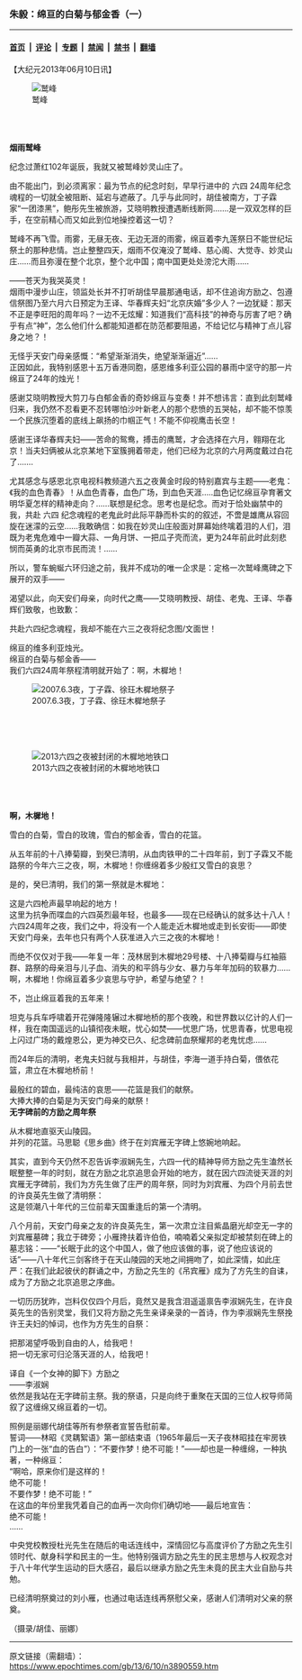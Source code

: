 ### 朱毅：绵亘的白菊与郁金香（一）

---

#### [首页](../../../..?n3890559) &nbsp;|&nbsp; [评论](../../../../../epoch-comment?n3890559) &nbsp;|&nbsp; [专题](../../../../../epoch-special?n3890559) &nbsp;|&nbsp; [禁闻](../../../../../epoch-news?n3890559) &nbsp;|&nbsp; [禁书](../../../../../books?n3890559) &nbsp;|&nbsp; [翻墙](https://github.com/gfw-breaker/nogfw/blob/master/README.md?n3890559)


<div class="post_content" id="artbody" itemprop="articleBody">
 <!-- article content begin -->
 <p>
  【大纪元2013年06月10日讯】
 </p>
 <p>
  <p>
   <figure aria-describedby="caption-attachment-6717375" class="wp-caption aligncenter" id="attachment_6717375" style="width: 563px">
    <ok href=" https://i.epochtimes.com/assets/uploads/2013/06/1306091526591887.jpg" rel="noreferrer noopener" target="_blank">
     <img alt="鹫峰" class="size-large wp-image-6717375" src="https://i.epochtimes.com/assets/uploads/2013/06/1306091526591887.jpg" title="鹫峰"/>
    </ok>
    <br/><figcaption class="wp-caption-text" id="caption-attachment-6717375">
     鹫峰
    </figcaption><br/>
   </figure><br/>
   <br/>
   <b>
    烟雨鹫峰
   </b>
  </p>
  <p>
   纪念过萧红102年诞辰，我就又被鹫峰妙灵山庄了。
  </p>
  <p>
   由不能出门，到必须离家：最为节点的纪念时刻，早早行进中的
   <ok href="https://www.epochtimes.com/gb/tag/%E5%85%AD%E5%9B%9B.html">
    六四
   </ok>
   24周年纪念魂程的一切就全被阻断、延宕与遮蔽了。几乎与此同时，胡佳被南方，丁子霖家“一团漆黑”，鲍彤先生被旅游，艾晓明教授遭遇断线断网…….是一双双怎样的巨手，在空前精心而又如此到位地操控着这一切？
  </p>
  <p>
   鹫峰不再飞雪。雨雾，无昼无夜、无边无涯的雨雾，绵亘着李九莲祭日不能世纪坛祭土的那种悲情。岂止整整四天，烟雨不仅淹没了鹫峰、慈心阁、大觉寺、妙灵山庄……而且弥漫在整个北京，整个北中国；南中国更处处滂沱大雨……
  </p>
  <p>
   ——苍天为我哭英灵！
   <br/>
   <ok href=" https://i.epochtimes.com/assets/uploads/2013/06/1306091540481887-600x337.jpg" rel="noreferrer noopener" target="_blank">
    <img alt="" class="size-large wp-image-6717382" src="https://i.epochtimes.com/assets/uploads/2013/06/1306091540481887-600x337.jpg" title=""/>
   </ok>
   <br/>
   烟雨中漫步山庄，领监处长并不打听胡佳早晨那通电话，却不住追询方励之、包遵信祭图乃至六月六日预定为王译、华春辉夫妇“北京庆婚”多少人？一边犹疑：那天不正是李旺阳的周年吗？一边不无炫耀：知道我们“高科技”的神奇与厉害了吧？确乎有点“神”，怎么他们什么都能知道都在防范都要阻遏，不给记忆与精神丁点儿容身之地？！
  </p>
  <p>
   无怪乎天安门母亲感慨：“希望渐渐消失，绝望渐渐逼近”……
   <br/>
   <ok href=" https://i.epochtimes.com/assets/uploads/2013/06/1306091540231887-600x400.jpg" rel="noreferrer noopener" target="_blank">
    <img alt="" class="size-large wp-image-6717390" src="https://i.epochtimes.com/assets/uploads/2013/06/1306091540231887-600x400.jpg" title=""/>
   </ok>
   <br/>
   <ok href=" https://i.epochtimes.com/assets/uploads/2013/06/1306091539541887-600x337.jpg" rel="noreferrer noopener" target="_blank">
    <img alt="" class="size-large wp-image-6717404" src="https://i.epochtimes.com/assets/uploads/2013/06/1306091539541887-600x337.jpg" title=""/>
   </ok>
   <br/>
   正因如此，我特别感恩十五万香港同胞，感恩维多利亚公园的暴雨中坚守的那一片绵亘了24年的烛光！
  </p>
  <p>
   感谢艾晓明教授大剪刀与白郁金香的奇妙绵亘与变奏！并不想讳言：直到此刻鹫峰归来，我仍然不忍看更不忍转哪怕沙叶新老人的那个悲愤的五哭帖，却不能不惊羡一个民族沉堕着的底线上飙扬的巾帼正气！不能不仰视鹰击长空！
  </p>
  <p>
   感谢王译华春辉夫妇——苦命的鸳鸯，搏击的鹰鹫，才会选择在六月，翱翔在北京！当夫妇俩被从北京某地下室簇拥着带走，他们已经为北京的六月两度戴过白花了…….
  </p>
  <p>
   尤其感念与感恩北京电视科教频道六五之夜黄金时段的特别嘉宾与主题——老鬼：《我的血色青春》！从血色青春，血色广场，到血色天涯…..血色记忆绵亘孕育著文明华夏怎样的精神走向？……联想是纪念。思考也是纪念。而对于恰处幽禁中的我，共赴
   <ok href="https://www.epochtimes.com/gb/tag/%E5%85%AD%E5%9B%9B.html">
    六四
   </ok>
   纪念魂程的老鬼此时此际平静而朴实的的叙述，不啻是雄鹰从容回旋在迷濛的云空……我敢确信：如我在妙灵山庄般面对屏幕始终噙着泪的人们，泪既为老鬼危难中一瓣大蒜、一角月饼、一把瓜子壳而流，更为24年前此时此刻悲悯而英勇的北京市民而流！……
  </p>
  <p>
   所以，警车蜿蜒六环归途之前，我并不成功的唯一企求是：定格一次鹫峰鹰碑之下展开的双手——
  </p>
  <p>
   渴望以此，向天安们母亲，向时代之鹰——艾晓明教授、胡佳、老鬼、王译、华春辉们致敬，也致歉：
  </p>
  <p>
   共赴六四纪念魂程，我却不能在六三之夜将纪念图/文面世！
  </p>
  <p>
   绵亘的维多利亚烛光。
   <br/>
   绵亘的白菊与郁金香——
   <br/>
   我们六四24周年祭程清明就开始了：啊，木樨地！
   <br/>
   <figure aria-describedby="caption-attachment-6717412" class="wp-caption aligncenter" id="attachment_6717412" style="width: 498px">
    <ok href=" https://i.epochtimes.com/assets/uploads/2013/06/1306091526441887.jpg" rel="noreferrer noopener" target="_blank">
     <img alt="2007.6.3夜，丁子霖、徐玨木樨地祭子" class="size-large wp-image-6717412" src="https://i.epochtimes.com/assets/uploads/2013/06/1306091526441887.jpg" title="2007.6.3夜，丁子霖、徐玨木樨地祭子"/>
    </ok>
    <br/><figcaption class="wp-caption-text" id="caption-attachment-6717412">
     2007.6.3夜，丁子霖、徐玨木樨地祭子
    </figcaption><br/>
   </figure><br/>
   <br/>
   <figure aria-describedby="caption-attachment-6717415" class="wp-caption aligncenter" id="attachment_6717415" style="width: 363px">
    <ok href=" https://i.epochtimes.com/assets/uploads/2013/06/1306091526171887.jpg" rel="noreferrer noopener" target="_blank">
     <img alt="2013六四之夜被封闭的木樨地地铁口" class="size-large wp-image-6717415" src="https://i.epochtimes.com/assets/uploads/2013/06/1306091526171887.jpg" title="2013六四之夜被封闭的木樨地地铁口"/>
    </ok>
    <br/><figcaption class="wp-caption-text" id="caption-attachment-6717415">
     2013六四之夜被封闭的木樨地地铁口
    </figcaption><br/>
   </figure><br/>
   <br/>
   <ok href=" https://i.epochtimes.com/assets/uploads/2013/06/1306091540331887-600x398.jpg" rel="noreferrer noopener" target="_blank">
    <img alt="" class="size-large wp-image-6717422" src="https://i.epochtimes.com/assets/uploads/2013/06/1306091540331887-600x398.jpg" title=""/>
   </ok>
   <br/>
   <b>
    啊，木樨地！
   </b>
  </p>
  <p>
   雪白的白菊，雪白的玫瑰，雪白的郁金香，雪白的花篮。
  </p>
  <p>
   从五年前的十八捧菊瓣，到癸巳清明，从血肉铁甲的二十四年前，到丁子霖又不能路祭的今年六三之夜，啊，木樨地！你缠绵着多少殷红又雪白的哀思？
  </p>
  <p>
   是的，癸巳清明，我们的第一祭就是木樨地：
  </p>
  <p>
   这是六四枪声最早响起的地方！
   <br/>
   这里为抗争而喋血的六四英烈最年轻，也最多——现在已经确认的就多达十八人！
   <br/>
   六四24周年之夜，我们之中，将没有一个人能走近木樨地或走到长安街——即使天安门母亲，去年也只有两个人获准进入六三之夜的木樨地！
  </p>
  <p>
   而绝不仅仅对于我——年复一年：茂林居到木樨地29号楼、十八捧菊瓣与红袖箍群、路祭的母亲泪与儿子血、消失的和平鸽与少女、暴力与年年加码的软暴力……啊，木樨地！你绵亘着多少哀思与守护，希望与绝望？！
  </p>
  <p>
   不，岂止绵亘着我的五年来！
  </p>
  <p>
   坦克与兵车呼啸着开花弹隆隆辗过木樨地桥的那个夜晚，和世界数以亿计的人们一样，我在南国遥远的山镇彻夜未眠，忧心如焚——忧思广场，忧思青春，忧思电视上闪过广场的戴煌恩公，更为神交已久、纪念碑前血祭耀邦的老鬼忧虑……
  </p>
  <p>
   而24年后的清明，老鬼夫妇就与我相并，与胡佳，李海一道手持白菊，偎依花篮，肃立在木樨地桥前！
  </p>
  <p>
   最殷红的碧血，最纯洁的哀思——花篮是我们的献祭。
   <br/>
   大捧大捧的白菊是为天安门母亲的献祭！
   <br/>
   <ok href=" https://i.epochtimes.com/assets/uploads/2013/06/1306091540131887-600x398.jpg" rel="noreferrer noopener" target="_blank">
    <img alt="" class="size-large wp-image-6717434" src="https://i.epochtimes.com/assets/uploads/2013/06/1306091540131887-600x398.jpg" title=""/>
   </ok>
   <br/>
   <b>
    无字碑前的方励之周年祭
   </b>
  </p>
  <p>
   从木樨地直驱天山陵园。
   <br/>
   并列的花篮。马思聪《思乡曲》终于在刘宾雁无字碑上悠婉地响起。
  </p>
  <p>
   其实，直到今天仍然不忍告诉李淑娴先生，六四一代的精神导师方励之先生溘然长眠整整一年的时刻，就在方励之北京追思会开始的地方，就在因六四流徙天涯的刘宾雁无字碑前，我们为方先生做了庄严的周年祭，同时为刘宾雁、为四个月前去世的许良英先生做了清明祭：
   <br/>
   这是领潮八十年代的三位前辈天国重逢后的第一个清明。
  </p>
  <p>
   八个月前，天安门母亲之友的许良英先生，第一次肃立注目紫晶磨光却空无一字的刘宾雁墓碑；我立于碑旁；小雁搀扶着许伯伯，喃喃着父亲拟定却被禁刻在碑上的墓志铭：——“长眠于此的这个中国人，做了他应该做的事，说了他应该说的话”——八十年代三剑客终于在天山陵园的天地之间拥吻了，如此深情，如此庄严：在我们此起彼伏的群诵之中，方励之先生的《吊宾雁》成为了方先生的自诔，成为了方励之北京追思之序曲。
  </p>
  <p>
   一切历历犹昨，岂料仅仅四个月后，竟然又是我含泪遥遥禀告李淑娴先生，在许良英先生的告别灵堂，我们又将方励之先生亲译亲录的一首诗，作为李淑娴先生祭挽许王夫妇的悼词，也作为方先生的自祭：
  </p>
  <p>
   把那渴望呼吸到自由的人，给我吧！
   <br/>
   把一切无家可归沦落天涯的人，给我吧！
  </p>
  <p>
   译自《一个女神的脚下》方励之
   <br/>
   ——李淑娴
   <br/>
   <ok href=" https://i.epochtimes.com/assets/uploads/2013/06/1306091524351887-600x400.jpg" rel="noreferrer noopener" target="_blank">
    <img alt="" class="size-large wp-image-6717448" src="https://i.epochtimes.com/assets/uploads/2013/06/1306091524351887-600x400.jpg" title=""/>
   </ok>
   <br/>
   依然是我站在无字碑前主祭。我的祭语，只是向终于重聚在天国的三位人权导师简叙了这缠绵又绵亘着的一切。
  </p>
  <p>
   照例是丽娜代胡佳等所有参祭者宣誓告慰前辈。
   <br/>
   誓词——林昭《灵耦絮语》第一部结束语（1965年最后一天子夜林昭挂在牢房铁门上的一张“血的告白”）：“不要作梦！绝不可能！”——却也是一种缠绵，一种执著，一种绵亘：
   <br/>
   “啊哈，原来你们是这样的！
   <br/>
   绝不可能！
   <br/>
   不要作梦！绝不可能！”
   <br/>
   在这血的年份里我凭着自己的血再一次向你们确切地——最后地宣告：
   <br/>
   绝不可能！
   <br/>
   ……
  </p>
  <p>
   中央党校教授杜光先生在随后的电话连线中，深情回忆与高度评价了方励之先生引领时代、献身科学和民主的一生。他特别强调方励之先生的民主思想与人权观念对于八十年代学生运动的巨大感召，最后以继承方励之先生未竟的民主大业自励与共勉。
  </p>
  <p>
   已经清明祭奠过的刘小雁，也通过电话连线再祭慰父亲，感谢人们清明对父亲的祭奠。
  </p>
  <p>
   （摄录/胡佳、丽娜）
  </p>
  <!-- article content end -->
  <div id="below_article_ad">
  </div>
 </p>
</div>


---

原文链接（需翻墙）：https://www.epochtimes.com/gb/13/6/10/n3890559.htm